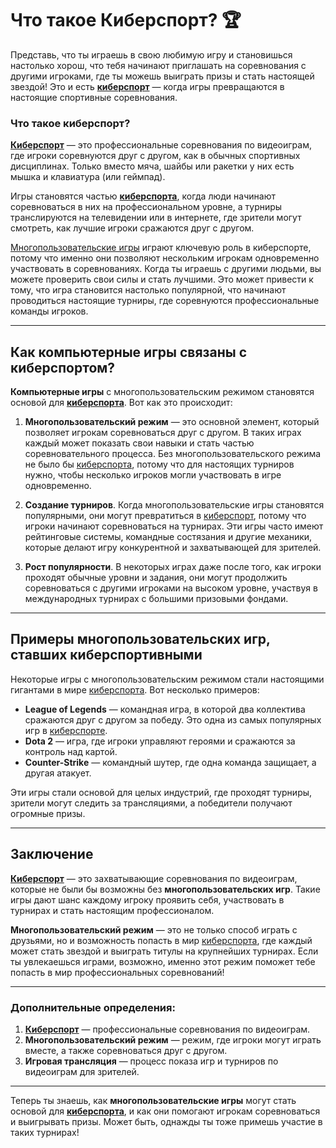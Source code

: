 # **Что такое Киберспорт?** 🏆

Представь, что ты играешь в свою любимую игру и становишься настолько хорош, что тебя начинают приглашать на соревнования с другими игроками, где ты можешь выиграть призы и стать настоящей звездой! Это и есть **[киберспорт](eSport.md)** — когда игры превращаются в настоящие спортивные соревнования.

### Что такое киберспорт?
**[Киберспорт](eSport.md)** — это профессиональные соревнования по видеоиграм, где игроки соревнуются друг с другом, как в обычных спортивных дисциплинах. Только вместо мяча, шайбы или ракетки у них есть мышка и клавиатура (или геймпад). 

Игры становятся частью **[киберспорта](eSport.md)**, когда люди начинают соревноваться в них на профессиональном уровне, а турниры транслируются на телевидении или в интернете, где зрители могут смотреть, как лучшие игроки сражаются друг с другом.

[Многопользовательские игры](./multiplayer_mode.md) играют ключевую роль в киберспорте, потому что именно они позволяют нескольким игрокам одновременно участвовать в соревнованиях. Когда ты играешь с другими людьми, вы можете проверить свои силы и стать лучшими. Это может привести к тому, что игра становится настолько популярной, что начинают проводиться настоящие турниры, где соревнуются профессиональные команды игроков.

---

## **Как компьютерные игры связаны с киберспортом?** 

**Компьютерные игры** с многопользовательским режимом становятся основой для **[киберспорта](eSport.md)**. Вот как это происходит:

1. **Многопользовательский режим** — это основной элемент, который позволяет игрокам соревноваться друг с другом. В таких играх каждый может показать свои навыки и стать частью соревновательного процесса. Без многопользовательского режима не было бы [киберспорта](eSport.md), потому что для настоящих турниров нужно, чтобы несколько игроков могли участвовать в игре одновременно.

2. **Создание турниров**. Когда многопользовательские игры становятся популярными, они могут превратиться в [киберспорт](eSport.md), потому что игроки начинают соревноваться на турнирах. Эти игры часто имеют рейтинговые системы, командные состязания и другие механики, которые делают игру конкурентной и захватывающей для зрителей.

3. **Рост популярности**. В некоторых играх даже после того, как игроки проходят обычные уровни и задания, они могут продолжить соревноваться с другими игроками на высоком уровне, участвуя в международных турнирах с большими призовыми фондами.

---

## **Примеры многопользовательских игр, ставших киберспортивными**

Некоторые игры с многопользовательским режимом стали настоящими гигантами в мире [киберспорта](eSport.md). Вот несколько примеров:

- **League of Legends** — командная игра, в которой два коллектива сражаются друг с другом за победу. Это одна из самых популярных игр в [киберспорте](eSport.md).
- **Dota 2** — игра, где игроки управляют героями и сражаются за контроль над картой.
- **Counter-Strike** — командный шутер, где одна команда защищает, а другая атакует.

Эти игры стали основой для целых индустрий, где проходят турниры, зрители могут следить за трансляциями, а победители получают огромные призы.

---

## **Заключение**

**[Киберспорт](eSport.md)** — это захватывающие соревнования по видеоиграм, которые не были бы возможны без **многопользовательских игр**. Такие игры дают шанс каждому игроку проявить себя, участвовать в турнирах и стать настоящим профессионалом.

**Многопользовательский режим** — это не только способ играть с друзьями, но и возможность попасть в мир [киберспорта](eSport.md), где каждый может стать звездой и выиграть титулы на крупнейших турнирах. Если ты увлекаешься играми, возможно, именно этот режим поможет тебе попасть в мир профессиональных соревнований!

---

### Дополнительные определения:
1. **[Киберспорт](eSport.md)** — профессиональные соревнования по видеоиграм.
2. **Многопользовательский режим** — режим, где игроки могут играть вместе, а также соревноваться друг с другом.
3. **Игровая трансляция** — процесс показа игр и турниров по видеоиграм для зрителей.

---

Теперь ты знаешь, как **многопользовательские игры** могут стать основой для **[киберспорта](eSport.md)**, и как они помогают игрокам соревноваться и выигрывать призы. Может быть, однажды ты тоже примешь участие в таких турнирах!

